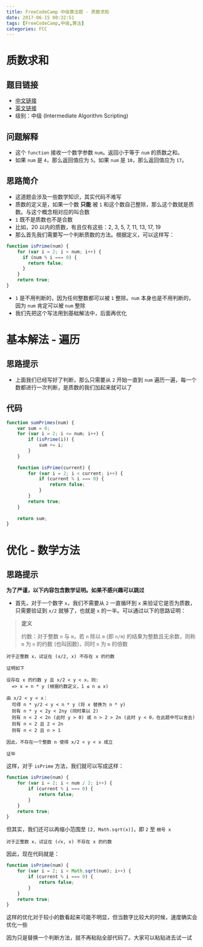 ```yaml
---
title: FreeCodeCamp 中级算法题 - 质数求和
date: 2017-06-15 00:32:51
tags: [FreeCodeCamp,中级,算法]
categories: FCC
---
```


# 质数求和

## 题目链接
- [中文链接](https://www.freecodecamp.cn/challenges/https://freecodecamp.cn/challenges/sum-all-primes)
- [英文链接](https://www.freecodecamp.com/challenges/https://freecodecamp.cn/challenges/sum-all-primes)
- 级别：中级 (Intermediate Algorithm Scripting)

## 问题解释
- 这个 `function` 接收一个数字参数 `num`。返回小于等于 `num` 的质数之和。
- 如果 `num` 是 `4`，那么返回值应为 `5`。如果 `num` 是 `10`，那么返回值应为 `17`。

## 思路简介
- 这道题会涉及一些数学知识，其实代码不难写
- 质数的定义是，如果一个数 **只能** 被 `1` 和这个数自己整除，那么这个数就是质数。与这个概念相对应的叫合数
- `1` 既不是质数也不是合数
- 比如，20 以内的质数，有且仅有这些：2, 3, 5, 7, 11, 13, 17, 19
- 那么首先我们需要写一个判断质数的方法。根据定义，可以这样写：


```javascript
function isPrime(num) {
    for (var i = 2; i < num; i++) {
      if (num % i === 0) {
        return false;
      }
    }
  	return true;
}
```

-   `1` 是不用判断的，因为任何整数都可以被 `1` 整除。`num` 本身也是不用判断的，因为 `num` 肯定可以被 `num` 整除
-   我们先把这个写法用到基础解法中，后面再优化

# 基本解法 - 遍历

## 思路提示

-   上面我们已经写好了判断，那么只需要从 `2` 开始一直到 `num` 遍历一遍，每一个数都进行一次判断，是质数的我们加起来就可以了

## 代码

```javascript
function sumPrimes(num) {
    var sum = 0;
    for (var i = 2; i <= num; i++) {
    	if (isPrime(i)) {
          	sum += i;
    	}
    }
	
    function isPrime(current) {
      	for (var i = 2; i < current; i++) {
      		if (current % i === 0) {
        		return false;
      		}
    	}
	  	return true;
    }
  
  	return sum;
}
```

# 优化 - 数学方法

## 思路提示

**为了严谨，以下内容包含数学证明。如果不感兴趣可以跳过**

-   首先，对于一个数字 `x`，我们不需要从 `2` 一直循环到 `x` 来验证它是否为质数，只需要验证到 `x/2` 就够了，也就是 `x` 的一半。可以通过以下的思路证明：

>   **定义**
>
>   约数：对于整数 `n` 与 `m`，若 `n` 除以 `m` (即 `n/m`) 的结果为整数且无余数，则称 `m` 为 `n` 的约数 (也叫因数)，同时 `n` 为 `m` 的倍数

```
对于正整数 x，试证在 (x/2, x) 不存在 x 的约数

证明如下

设存在 x 的约数 y 且 x/2 < y < x，则:
  => x = n * y (根据约数定义，1 ≤ n ≤ x)

由 x/2 < y < x：
  可得 n * y/2 < y < n * y (将 x 替换为 n * y)
  则有 n * y < 2y < 2ny (同时乘以 2)
  则有 n < 2 < 2n (此时 y > 0) 或 n > 2 > 2n (此时 y < 0，在此题中可以舍去)
  则有 n < 2 且 2 < 2n
  则有 n < 2 且 n > 1

因此，不存在一个整数 n 使得 x/2 < y < x 成立

证毕
```

这样，对于 `isPrime` 方法，我们就可以写成这样：

```javascript
function isPrime(num) {
    for (var i = 2; i < num / 2; i++) {
        if (current % i === 0) {
            return false;
        }
    }
    return true;
}
```

但其实，我们还可以再缩小范围至 `[2, Math.sqrt(x)]`，即 `2` 至 `根号 x`

```
对于正整数 x，试证在 (√x, x) 不存在 x 的约数
```

因此，现在代码就是：

```javascript
function isPrime(num) {
    for (var i = 2; i < Math.sqrt(num); i++) {
        if (current % i === 0) {
            return false;
        }
    }
    return true;
}
```

这样的优化对于较小的数看起来可能不明显，但当数字比较大的时候，速度确实会优化一些

因为只是替换一个判断方法，就不再粘贴全部代码了。大家可以粘贴进去试一试